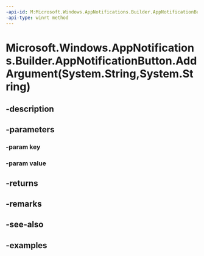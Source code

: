 ```yaml
---
-api-id: M:Microsoft.Windows.AppNotifications.Builder.AppNotificationButton.AddArgument(System.String,System.String)
-api-type: winrt method
---
```


# Microsoft.Windows.AppNotifications.Builder.AppNotificationButton.AddArgument(System.String,System.String)

<!--
public Microsoft.Windows.AppNotifications.Builder.AppNotificationButton AddArgument (string key, string value);
-->


## -description

## -parameters

### -param key

### -param value

## -returns

## -remarks

## -see-also

## -examples


